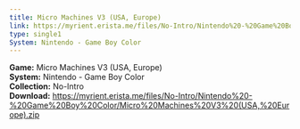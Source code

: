 ```yaml
---
title: Micro Machines V3 (USA, Europe)
link: https://myrient.erista.me/files/No-Intro/Nintendo%20-%20Game%20Boy%20Color/Micro%20Machines%20V3%20(USA,%20Europe).zip
type: single1
System: Nintendo - Game Boy Color
---
```

<b>Game:</b> Micro Machines V3 (USA, Europe)<br>
<b>System:</b> Nintendo - Game Boy Color<br>
<b>Collection:</b> No-Intro<br>
<b>Download:</b> https://myrient.erista.me/files/No-Intro/Nintendo%20-%20Game%20Boy%20Color/Micro%20Machines%20V3%20(USA,%20Europe).zip